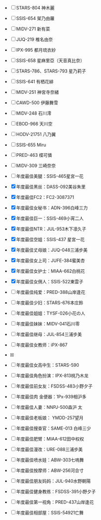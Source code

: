 - [ ] STARS-804 神木麗
- [ ] SSIS-654 架乃由羅
- [ ] MIDV-271 新有菜
- [ ] JUQ-219 椎名由奈
- [ ] IPX-995 都月琉衣紗
- [ ] SSIS-658 星麻里亞（天音真比奈）
- [ ] STARS-786、STARS-793 星乃莉子
- [ ] SSIS-641 有栖花緋
- [ ] MIDV-251 神宮寺奈緒
- [ ] CAWD-500 伊藤舞雪
- [ ] MIDV-248 石川澪
- [ ] EBOD-966 天川空
- [ ] HODV-21751 八乃翼
- [ ] SSIS-655 Miru
- [ ] PRED-463 楪可憐
- [ ] MIDV-309 三崎奈奈
- [ ] 年度最佳美腿：SSIS-465星宮一花
- [x] 年度最佳黑丝：DASS-092美谷朱里
- [x] 年度最佳FC2：FC2-3087371
- [x] 年度最佳女秘书：ADN-396白峰三力
- [x] 年度最佳巨一：SSIS-469小宵二人
- [x] 年度最佳NTR：JUL-953木下凛久子
- [x] 年度最佳空姐：SSIS-437 星宮一花
- [x] 年度最佳丈母娘：JUQ-048三浦步美
- [x] 年度最佳女上司：JUFE-384蜜美杏
- [x] 年度最佳女护士：MIAA-662白桃花
- [x] 年度最佳女佣人：SSIS-522東雲子
- [ ] 年度最佳纯爱：PRED-388山岸逢花
- [ ] 年度最佳少妇：STARS-676本庄鈴
- [ ] 年度最佳姐姐：TYSF-026小花の人
- [ ] 年度最佳妹妹：MIDV-041石川零
- [ ] 年度最佳继母：JUL-854三浦步美
- [ ] 年度最佳女教师：iPX-867
- [x] 
- [ ] 年度最佳女高中生：STARS-590
- [ ] 年度最佳角色扮演：IPX-813桃乃木龙
- [ ] 年度最佳前女友：FSDSS-483小野夕子
- [ ] 年度最佳肉 金便器：1Px-939相沪多
- [ ] 年度最佳人妻：NNPJ-500森沪 太
- [ ] 年度最佳老板娘： YMDD-257望月
- [ ] 年度最佳搜查官：SAME-013 白峰三少
- [ ] 年度最佳肥臂：MIAA-612田中权权
- [ ] 年度最佳漫改：URE-088三浦步美
- [ ] 年度最佳喷水娃：ABW-303七嗚舞
- [ ] 年度最佳按摩师：ABW-256河合寸
- [ ] 年度最佳朋友妈妈：JUL-940水野朝陽
- [ ] 年度最佳健身教练：FSDSS-391小野夕子
- [ ] 年度最佳第一视角：PRED-437山岸逢花
- [ ] 年度最佳相部屋：SSIS-54921亡舞

